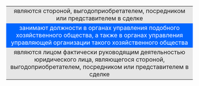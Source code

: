 <table>
<colgroup>
<col style="width: 100%" />
</colgroup>
<tbody>
<tr class="odd">
<td style="text-align: center; background: #e6e6e6;">являются стороной, выгодоприобретателем, посредником или представителем в сделке</td>
</tr>
<tr class="even">
<td style="text-align: center; background: #0066ff;"><font style="color: white;">занимают должности в органах управления подобного хозяйственного общества, а также в органах управления управляющей организации такого хозяйственного общества</font></td>
</tr>
<tr class="odd">
<td style="text-align: center; background: #e6e6e6;">являются лицом фактически руководящим деятельностью юридического лица, являющегося стороной, выгодоприобретателем, посредником или представителем в сделке</td>
</tr>
</tbody>
</table>

